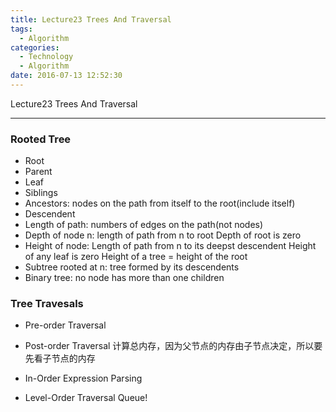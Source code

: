 ```yaml
---
title: Lecture23 Trees And Traversal
tags:
  - Algorithm
categories:
  - Technology
  - Algorithm
date: 2016-07-13 12:52:30
---
```

Lecture23 Trees And Traversal

<!-- more -->

***

### Rooted Tree
- Root
- Parent
- Leaf
- Siblings
- Ancestors: nodes on the path from itself to the root(include itself)
- Descendent
- Length of path: numbers of edges on the path(not nodes)
- Depth of node n: length of path from n to root
Depth of root is zero
- Height of node: Length of path from n to its deepst descendent
Height of any leaf is zero
Height of a tree = height of the root
- Subtree rooted at n: tree formed by its descendents
- Binary tree: no node has more than one children

### Tree Travesals
- Pre-order Traversal 
- Post-order Traversal
计算总内存，因为父节点的内存由子节点决定，所以要先看子节点的内存
- In-Order
Expression Parsing


- Level-Order Traversal
Queue!



